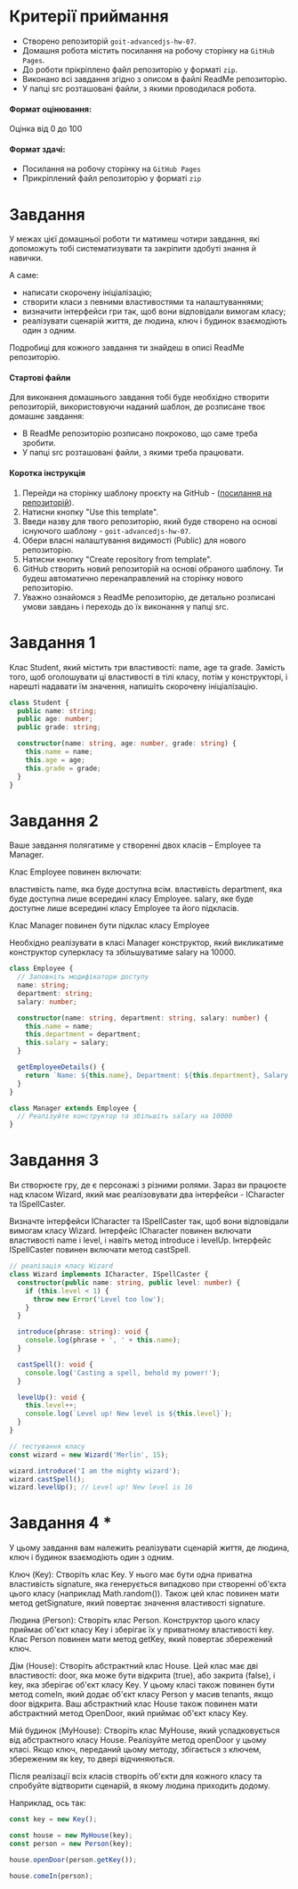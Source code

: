 # Критерії приймання

- Створено репозиторій `goit-advancedjs-hw-07`.
- Домашня робота містить посилання на робочу сторінку на `GitHub Pages`.
- До роботи прiкрiплено файл репозиторiю у форматi `zip`.
- Виконано всі завдання згідно з описом в файлi ReadMe репозиторію.
- У папці src розташовані файли, з якими проводилася робота.

#### Формат оцінювання:

Оцінка від 0 до 100

#### Формат здачi:

- Посилання на робочу сторінку на `GitHub Pages`
- Прикрiплений файл репозиторію у форматi `zip`

# Завдання

У межах цієї домашньої роботи ти матимеш чотири завдання, які допоможуть тобі
систематизувати та закріпити здобуті знання й навички.

А саме:

- написати скорочену ініціалізацію;
- створити класи з певними властивостями та налаштуваннями;
- визначити інтерфейси гри так, щоб вони відповідали вимогам класу;
- реалізувати сценарій життя, де людина, ключ і будинок взаємодіють один з
  одним.

Подробиці для кожного завдання ти знайдеш в описі ReadMe репозиторію.

#### Стартові файли

Для виконання домашнього завдання тобі буде необхідно створити репозиторій,
використовуючи наданий шаблон, де розписане твоє домашнє завдання:

- В ReadMe репозиторію розписано покроково, що саме треба зробити.
- У папці src розташовані файли, з якими треба працювати.

#### Коротка інструкція

1. Перейди на сторінку шаблону проєкту на GitHub -
   ([посилання на репозиторій](https://github.com/goitacademy/typescript-homework-module-3)).
2. Натисни кнопку "Use this template".
3. Введи назву для твого репозиторію, який буде створено на основі існуючого
   шаблону - `goit-advancedjs-hw-07`.
4. Обери власні налаштування видимості (Public) для нового репозиторію.
5. Натисни кнопку "Create repository from template".
6. GitHub створить новий репозиторій на основі обраного шаблону. Ти будеш
   автоматично перенаправлений на сторінку нового репозиторію.
7. Уважно ознайомся з ReadMe репозиторію, де детально розписані умови завдань і
   переходь до їх виконання у папці src.

# Завдання 1

Клас Student, який містить три властивості: name, age та grade. Замість того,
щоб оголошувати ці властивості в тілі класу, потім у конструкторі, і нарешті
надавати їм значення, напишіть скорочену ініціалізацію.

```ts
class Student {
  public name: string;
  public age: number;
  public grade: string;

  constructor(name: string, age: number, grade: string) {
    this.name = name;
    this.age = age;
    this.grade = grade;
  }
}
```

# Завдання 2

Ваше завдання полягатиме у створенні двох класів – Employee та Manager.

Клас Employee повинен включати:

властивість name, яка буде доступна всім. властивість department, яка буде
доступна лише всередині класу Employee. salary, яке буде доступне лише всередині
класу Employee та його підкласів.

Клас Manager повинен бути підклас класу Employee

Необхідно реалізувати в класі Manager конструктор, який викликатиме конструктор
суперкласу та збільшуватиме salary на 10000.

```ts
class Employee {
  // Заповніть модифікатори доступу
  name: string;
  department: string;
  salary: number;

  constructor(name: string, department: string, salary: number) {
    this.name = name;
    this.department = department;
    this.salary = salary;
  }

  getEmployeeDetails() {
    return `Name: ${this.name}, Department: ${this.department}, Salary: ${this.salary}`;
  }
}

class Manager extends Employee {
  // Реалізуйте конструктор та збільшіть salary на 10000
}
```

# Завдання 3

Ви створюєте гру, де є персонажі з різними ролями. Зараз ви працюєте над класом
Wizard, який має реалізовувати два інтерфейси - ICharacter та ISpellCaster.

Визначте інтерфейси ICharacter та ISpellCaster так, щоб вони відповідали вимогам
класу Wizard. Інтерфейс ICharacter повинен включати властивості name і level, і
навіть метод introduce і levelUp. Інтерфейс ISpellCaster повинен включати метод
castSpell.

```ts
// реалізація класу Wizard
class Wizard implements ICharacter, ISpellCaster {
  constructor(public name: string, public level: number) {
    if (this.level < 1) {
      throw new Error('Level too low');
    }
  }

  introduce(phrase: string): void {
    console.log(phrase + ', ' + this.name);
  }

  castSpell(): void {
    console.log('Casting a spell, behold my power!');
  }

  levelUp(): void {
    this.level++;
    console.log(`Level up! New level is ${this.level}`);
  }
}

// тестування класу
const wizard = new Wizard('Merlin', 15);

wizard.introduce('I am the mighty wizard');
wizard.castSpell();
wizard.levelUp(); // Level up! New level is 16
```

# Завдання 4 \*

У цьому завдання вам належить реалізувати сценарій життя, де людина, ключ і
будинок взаємодіють один з одним.

Ключ (Key): Створіть клас Key. У нього має бути одна приватна властивість
signature, яка генерується випадково при створенні об'єкта цього класу
(наприклад Math.random()). Також цей клас повинен мати метод getSignature, який
повертає значення властивості signature.

Людина (Person): Створіть клас Person. Конструктор цього класу приймає об'єкт
класу Key і зберігає їх у приватному властивості key. Клас Person повинен мати
метод getKey, який повертає збережений ключ.

Дім (House): Створіть абстрактний клас House. Цей клас має дві властивості:
door, яка може бути відкрита (true), або закрита (false), і key, яка зберігає
об'єкт класу Key. У цьому класі також повинен бути метод comeIn, який додає
об'єкт класу Person у масив tenants, якщо door відкрита. Ваш абстрактний клас
House також повинен мати абстрактний метод OpenDoor, який приймає об'єкт класу
Key.

Мій будинок (MyHouse): Створіть клас MyHouse, який успадковується від
абстрактного класу House. Реалізуйте метод openDoor у цьому класі. Якщо ключ,
переданий цьому методу, збігається з ключем, збереженим як key, то двері
відчиняються.

Після реалізації всіх класів створіть об'єкти для кожного класу та спробуйте
відтворити сценарій, в якому людина приходить додому.

Наприклад, ось так:

```ts
const key = new Key();

const house = new MyHouse(key);
const person = new Person(key);

house.openDoor(person.getKey());

house.comeIn(person);
```

